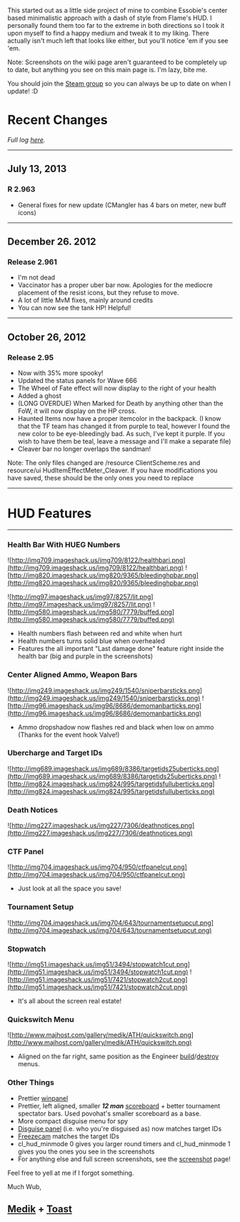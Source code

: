 This started out as a little side project of mine to combine Essobie's center based minimalistic approach with a dash of style from Flame's HUD.  I personally found them too far to the extreme in both directions so I took it upon myself to find a happy medium and tweak it to my liking.  There actually isn't much left that looks like either, but you'll notice 'em if you see 'em.

Note: Screenshots on the wiki page aren't guaranteed to be completely up to date, but anything you see on this main page is.  I'm lazy, bite me.

You should join the [Steam group](http://steamcommunity.com/groups/toastyhudtf2) so you can always be up to date on when I update!  :D

# Recent Changes #
_Full log [here](http://code.google.com/p/toastyhudtf2/wiki/ChangeLog)._

---

## July 13, 2013 ##
### R 2.963 ###
  * General fixes for new update (CMangler has 4 bars on meter, new buff icons)

---

## December 26. 2012 ##
### Release 2.961 ###
  * I'm not dead
  * Vaccinator has a proper uber bar now. Apologies for the mediocre placement of the resist icons, but they refuse to move.
  * A lot of little MvM fixes, mainly around credits
  * You can now see the tank HP! Helpful!

---

## October 26, 2012 ##
### Release 2.95 ###
  * Now with 35% more spooky!
  * Updated the status panels for Wave 666
  * The Wheel of Fate effect will now display to the right of your health
  * Added a ghost
  * (LONG OVERDUE) When Marked for Death by anything other than the FoW, it will now display on the HP cross.
  * Haunted Items now have a proper itemcolor in the backpack. (I know that the TF team has changed it from purple to teal, however I found the new color to be eye-bleedingly bad. As such, I've kept it purple. If you wish to have them be teal, leave a message and I'll make a separate file)
  * Cleaver bar no longer overlaps the sandman!

Note: The only files changed are /resource ClientScheme.res and resource/ui HudItemEffectMeter\_Cleaver. If you have modifications you have saved, these should be the only ones you need to replace

---

# HUD Features #

---

### Health Bar With HUEG Numbers ###
![http://img709.imageshack.us/img709/8122/healthbari.png](http://img709.imageshack.us/img709/8122/healthbari.png)
![http://img820.imageshack.us/img820/9365/bleedinghpbar.png](http://img820.imageshack.us/img820/9365/bleedinghpbar.png)

![http://img97.imageshack.us/img97/8257/lit.png](http://img97.imageshack.us/img97/8257/lit.png) ![http://img580.imageshack.us/img580/7779/buffed.png](http://img580.imageshack.us/img580/7779/buffed.png)
  * Health numbers flash between red and white when hurt
  * Health numbers turns solid blue when overhealed
  * Features the all important "Last damage done" feature right inside the health bar (big and purple in the screenshots)

### Center Aligned Ammo, Weapon Bars ###
![http://img249.imageshack.us/img249/1540/sniperbarsticks.png](http://img249.imageshack.us/img249/1540/sniperbarsticks.png) ![http://img96.imageshack.us/img96/8686/demomanbarticks.png](http://img96.imageshack.us/img96/8686/demomanbarticks.png)
  * Ammo dropshadow now flashes red and black when low on ammo (Thanks for the event hook Valve!)

### Ubercharge and Target IDs ###
![http://img689.imageshack.us/img689/8386/targetids25uberticks.png](http://img689.imageshack.us/img689/8386/targetids25uberticks.png) ![http://img824.imageshack.us/img824/995/targetidsfulluberticks.png](http://img824.imageshack.us/img824/995/targetidsfulluberticks.png)

### Death Notices ###
![http://img227.imageshack.us/img227/7306/deathnotices.png](http://img227.imageshack.us/img227/7306/deathnotices.png)

### CTF Panel ###
![http://img704.imageshack.us/img704/950/ctfpanelcut.png](http://img704.imageshack.us/img704/950/ctfpanelcut.png)
  * Just look at all the space you save!

### Tournament Setup ###
![http://img704.imageshack.us/img704/643/tournamentsetupcut.png](http://img704.imageshack.us/img704/643/tournamentsetupcut.png)

### Stopwatch ###
![http://img51.imageshack.us/img51/3494/stopwatch1cut.png](http://img51.imageshack.us/img51/3494/stopwatch1cut.png) ![http://img51.imageshack.us/img51/7421/stopwatch2cut.png](http://img51.imageshack.us/img51/7421/stopwatch2cut.png)
  * It's all about the screen real estate!

### Quickswitch Menu ###
![http://www.majhost.com/gallery/medik/ATH/quickswitch.png](http://www.majhost.com/gallery/medik/ATH/quickswitch.png)
  * Aligned on the far right, same position as the Engineer [build](http://img267.imageshack.us/img267/580/cpbadlands0012.png)/[destroy](http://img651.imageshack.us/img651/4197/cpbadlands0015.png) menus.

### Other Things ###

  * Prettier [winpanel](http://img607.imageshack.us/img607/7156/winpanel.png)
  * Prettier, left aligned, smaller _**12 man**_ [scoreboard](http://img130.imageshack.us/img130/4444/scoreboardr.png) + better tournament spectator bars.  Used povohat's smaller scoreboard as a base.
  * More compact disguise menu for spy
  * [Disguise panel](http://img198.imageshack.us/img198/981/cpbadlands0010.png) (i.e. who you're disguised as) now matches target IDs
  * [Freezecam](http://img13.imageshack.us/img13/6571/freezecam.png) matches the target IDs
  * cl\_hud\_minmode 0 gives you larger round timers and cl\_hud\_minmode 1 gives you the ones you see in the screenshots
  * For anything else and full screen screenshots, see the [screenshot](http://code.google.com/p/toastyhudtf2/wiki/Screenshots) page!

Feel free to yell at me if I forgot something.

Much Wub,
## [Medik](http://steamcommunity.com/id/themedik) + [Toast](http://steamcommunity.com/id/fraunchtoost) ##